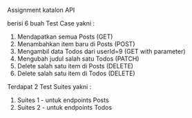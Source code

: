 Assignment katalon API

berisi 6 buah Test Case yakni :
1. Mendapatkan semua Posts (GET)
2. Menambahkan item baru di Posts (POST)
3. Mengambil data Todos dari userId=9 (GET with parameter)
4. Mengubah judul salah satu Todos (PATCH)
5. Delete salah satu item di Posts (DELETE)
6. Delete salah satu item di Todos (DELETE)

Terdapat 2 Test Suites yakni :
1. Suites 1 - untuk endpoints Posts
2. Suites 2 - untuk endpoints Todos 